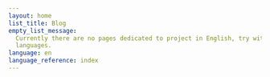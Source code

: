 ```yaml
---
layout: home
list_title: Blog
empty_list_message:
  Currently there are no pages dedicated to project in English, try with other
  languages.
language: en
language_reference: index
---
```

